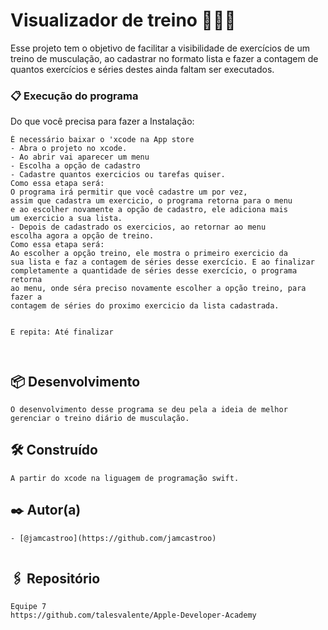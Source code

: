 

# Visualizador de treino 🏋🏽‍♂️

Esse projeto tem o objetivo de facilitar a visibilidade de exercícios de um treino de musculação, 
ao cadastrar no formato lista e fazer a contagem de quantos exercícios e séries destes ainda faltam 
ser executados.

### 📋 Execução do programa

Do que você precisa para fazer a Instalação:
```
É necessário baixar o 'xcode na App store 
- Abra o projeto no xcode.
- Ao abrir vai aparecer um menu
- Escolha a opção de cadastro
- Cadastre quantos exercicios ou tarefas quiser.
Como essa etapa será:
O programa irá permitir que você cadastre um por vez, 
assim que cadastra um exercicio, o programa retorna para o menu
e ao escolher novamente a opção de cadastro, ele adiciona mais
um exercicio a sua lista.
- Depois de cadastrado os exercicios, ao retornar ao menu
escolha agora a opção de treino.
Como essa etapa será:
Ao escolher a opção treino, ele mostra o primeiro exercicio da
sua lista e faz a contagem de séries desse exercício. E ao finalizar
completamente a quantidade de séries desse exercício, o programa retorna
ao menu, onde séra preciso novamente escolher a opção treino, para fazer a 
contagem de séries do proximo exercicio da lista cadastrada. 


E repita: Até finalizar



```
## 📦 Desenvolvimento
```
O desenvolvimento desse programa se deu pela a ideia de melhor 
gerenciar o treino diário de musculação.

```
## 🛠️ Construído
```
A partir do xcode na liguagem de programação swift.

```
## ✒️ Autor(a) 
```
- [@jamcastroo](https://github.com/jamcastroo)


```
## 🖇️ Repositório 
```
Equipe 7
https://github.com/talesvalente/Apple-Developer-Academy
